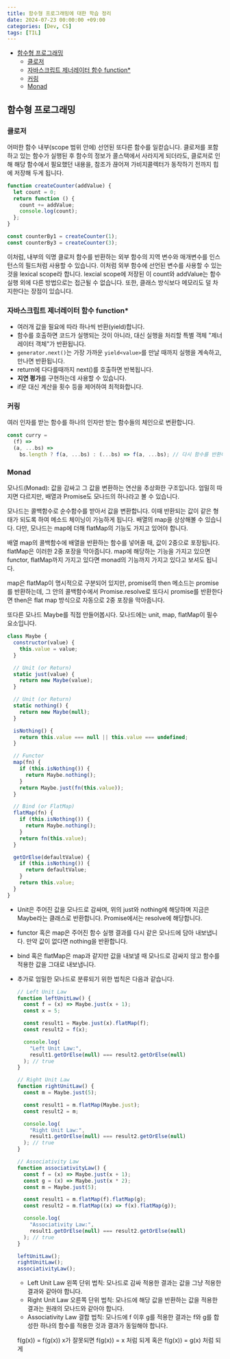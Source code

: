 ```yaml
---
title: 함수형 프로그래밍에 대한 학습 정리
date: 2024-07-23 00:00:00 +09:00
categories: [Dev, CS]
tags: [TIL]
---
```


<!-- @import "[TOC]" {cmd="toc" depthFrom=1 depthTo=6 orderedList=false} -->

<!-- code_chunk_output -->

- [함수형 프로그래밍](#함수형-프로그래밍)
  - [클로저](#클로저)
  - [자바스크립트 제너레이터 함수 function\*](#자바스크립트-제너레이터-함수-function)
  - [커링](#커링)
  - [Monad](#monad)

<!-- /code_chunk_output -->

## 함수형 프로그래밍

### 클로저

어떠한 함수 내부(scope 범위 안에) 선언된 또다른 함수를 일컫습니다. 클로저를 포함하고 있는 함수가 실행된 후 함수의 정보가 콜스택에서 사라지게 되더라도, 클로저로 인해 해당 함수에서 필요했던 내용을, 참조가 끊어져 가비지콜렉터가 동작하기 전까지 힙에 저장해 두게 됩니다.

```js
function createCounter(addValue) {
  let count = 0;
  return function () {
    count += addValue;
    console.log(count);
  };
}

const counterBy1 = createCounter(1);
const counterBy3 = createCounter(3);
```

이처럼, 내부의 익명 클로저 함수를 반환하는 외부 함수의 지역 변수와 매개변수를 인스턴스의 필드처럼 사용할 수 있습니다. 이처럼 외부 함수에 선언된 변수를 사용할 수 있는 것을 lexical scope라 합니다. lexcial scope에 저장된 이 count와 addValue는 함수 실행 외에 다른 방법으로는 접근될 수 없습니다. 또한, 클래스 방식보다 메모리도 덜 차지한다는 장점이 있습니다.

### 자바스크립트 제너레이터 함수 function\*

- 여러개 값을 필요에 따라 하나씩 반환(yield)합니다.
- 함수를 호출하면 코드가 실행되는 것이 아니라, 대신 실행을 처리할 특별 객체 "제너레이터 객체"가 반환됩니다.
- `generator.next()`는 가장 가까운 `yield<value>`를 만날 때까지 실행을 계속하고, 만나면 반환됩니다.
- return에 다다를때까지 next()를 호출하면 반복됩니다.
- **지연 평가**를 구현하는데 사용할 수 있습니다.
- if문 대신 계산을 횟수 등을 제어하여 최적화합니다.

### 커링

여러 인자를 받는 함수를 하나의 인자만 받는 함수들의 체인으로 변환합니다.

```js
const curry =
  (f) =>
  (a, ...bs) =>
    bs.length ? f(a, ...bs) : (...bs) => f(a, ...bs); // 다시 함수를 반환해서 bs를 받아오게 됨.
```

### Monad

모나드(Monad): 값을 감싸고 그 값을 변환하는 연산을 추상화한 구조입니다. 엄밀히 따지면 다르지만, 배열과 Promise도 모나드의 하나라고 볼 수 있습니다.

모나드는 콜백함수로 순수함수를 받아서 값을 변환합니다. 이때 반환되는 값이 같은 형태가 되도록 하여 메소드 체이닝이 가능하게 됩니다. 배열의 map을 상상해볼 수 있습니다. 다만, 모나드는 map에 더해 flatMap의 기능도 가지고 있어야 합니다.

배열 map의 콜백함수에 배열을 반환하는 함수를 넣어줄 때, 값이 2중으로 포장됩니다. flatMap은 이러한 2중 포장을 막아줍니다. map에 해당하는 기능을 가지고 있으면 functor, flatMap까지 가지고 있다면 monad의 기능까지 가지고 있다고 보셔도 됩니다.

map은 flatMap이 명시적으로 구분되어 있지만, promise의 then 메소드는 promise를 반환하는데, 그 안의 콜백함수에서 Promise.resolve로 또다시 promise를 반환한다면 then은 flat map 방식으로 자동으로 2중 포장을 막아줍니다.

또다른 모나드 Maybe를 직접 만들어봅시다. 모나드에는 unit, map, flatMap이 필수 요소입니다.

```js
class Maybe {
  constructor(value) {
    this.value = value;
  }

  // Unit (or Return)
  static just(value) {
    return new Maybe(value);
  }

  // Unit (or Return)
  static nothing() {
    return new Maybe(null);
  }

  isNothing() {
    return this.value === null || this.value === undefined;
  }

  // Functor
  map(fn) {
    if (this.isNothing()) {
      return Maybe.nothing();
    }
    return Maybe.just(fn(this.value));
  }

  // Bind (or FlatMap)
  flatMap(fn) {
    if (this.isNothing()) {
      return Maybe.nothing();
    }
    return fn(this.value);
  }

  getOrElse(defaultValue) {
    if (this.isNothing()) {
      return defaultValue;
    }
    return this.value;
  }
}
```

- Unit은 주어진 값을 모나드로 감싸며, 위의 just와 nothing에 해당하며 지금은 Maybe라는 클래스로 반환합니다. Promise에서는 resolve에 해당합니다.

- functor 혹은 map은 주어진 함수 실행 결과를 다시 같은 모나드에 담아 내보냅니다. 만약 값이 없다면 nothing을 반환합니다.

- bind 혹은 flatMap은 map과 같지만 값을 내보낼 때 모나드로 감싸지 않고 함수를 적용한 값을 그대로 내보냅니다.

- 추가로 엄밀한 모나드로 분류되기 위한 법칙은 다음과 같습니다.

  ```js
  // Left Unit Law
  function leftUnitLaw() {
    const f = (x) => Maybe.just(x + 1);
    const x = 5;

    const result1 = Maybe.just(x).flatMap(f);
    const result2 = f(x);

    console.log(
      "Left Unit Law:",
      result1.getOrElse(null) === result2.getOrElse(null)
    ); // true
  }

  // Right Unit Law
  function rightUnitLaw() {
    const m = Maybe.just(5);

    const result1 = m.flatMap(Maybe.just);
    const result2 = m;

    console.log(
      "Right Unit Law:",
      result1.getOrElse(null) === result2.getOrElse(null)
    ); // true
  }

  // Associativity Law
  function associativityLaw() {
    const f = (x) => Maybe.just(x + 1);
    const g = (x) => Maybe.just(x * 2);
    const m = Maybe.just(5);

    const result1 = m.flatMap(f).flatMap(g);
    const result2 = m.flatMap((x) => f(x).flatMap(g));

    console.log(
      "Associativity Law:",
      result1.getOrElse(null) === result2.getOrElse(null)
    ); // true
  }

  leftUnitLaw();
  rightUnitLaw();
  associativityLaw();
  ```

  - Left Unit Law 왼쪽 단위 법칙: 모나드로 감싸 적용한 결과는 값을 그냥 적용한 결과와 같아야 합니다.
  - Right Unit Law 오른쪽 단위 법칙: 모나드에 해당 값을 반환하는 값을 적용한 결과는 원래의 모나드와 같아야 합니다.
  - Associativity Law 결합 법칙: 모나드에 f 이후 g를 적용한 결과는 f와 g를 합성한 하나의 함수를 적용한 것과 결과가 동일해야 합니다.

  f(g(x)) = f(g(x))
  x가 잘못되면 f(g(x)) = x 처럼 되게
  혹은 f(g(x)) = g(x) 처럼 되게
